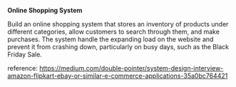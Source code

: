 <b>Online Shopping System</b><br>

Build an online shopping system that stores an inventory of products under different categories, allow customers to search through them, and make purchases.
The system handle the expanding load on the website and prevent it from crashing down, particularly on busy days, such as the Black Friday Sale.

reference: https://medium.com/double-pointer/system-design-interview-amazon-flipkart-ebay-or-similar-e-commerce-applications-35a0bc764421
